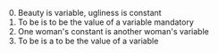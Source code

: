 0. Beauty is variable, ugliness is constant
1. To be is to be the value of a variable
mandatory
2. One woman's constant is another woman's variable
3. To be is a to be the value of a variable
